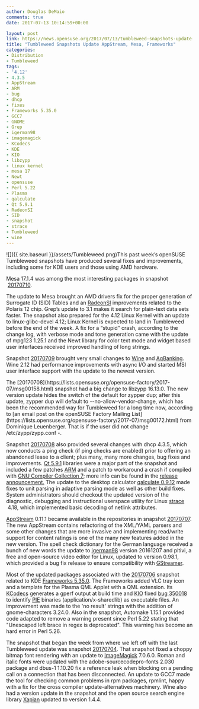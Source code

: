 ```yaml
---
author: Douglas DeMaio
comments: true
date: 2017-07-13 10:14:59+00:00

layout: post
link: https://news.opensuse.org/2017/07/13/tumbleweed-snapshots-update-appstream-mesa-frameworks/
title: "Tumbleweed Snapshots Update AppStream, Mesa, Frameworks"
categories:
- Distribution
- Tumbleweed
tags:
- '4.12'
- 4.3.5
- AppStream
- ARM
- bug
- dhcp
- fixes
- Frameworks 5.35.0
- GCC7
- GNOME
- Grep
- igerman98
- imagemagick
- KCodecs
- KDE
- KIO
- libzypp
- linux kernel
- mesa 17
- Newt
- opensuse
- Perl 5.22
- Plasma
- qalculate
- Qt 5.9.1
- RadeonSI
- SID
- snapshot
- strace
- Tumbleweed
- wine
---
```

![]({{ site.baseurl }}/assets/Tumbleweed.png)This past week’s openSUSE Tumbleweed snapshots have produced several fixes and improvements, including some for KDE users and those using AMD hardware.

Mesa 17.1.4 was among the most interesting packages in snapshot  [20170710](https://lists.opensuse.org/opensuse-factory/2017-07/msg00193.html).

The update to Mesa brought an AMD drivers fix for the proper generation of Surrogate ID (SID) Tables and an [RadeonSI](https://www.x.org/wiki/RadeonFeature/) improvements related to the Polaris 12 chip. Grep’s update to 3.1 makes it search for plain-text data sets faster. The snapshot also prepared for the 4.12 Linux Kernel with an update to linux-glibc-devel 4.12; Linux Kernel is expected to land in Tumbleweed before the end of the week. A fix for a “stupid” crash, according to the change log, with verbose mode and tone generation came with the update of mpg123 1.25.1 and the Newt library for color text mode and widget based user interfaces received improved handling of long strings.

Snapshot [20170709](https://lists.opensuse.org/opensuse-factory/2017-07/msg00170.html) brought very small changes to [Wine](https://www.winehq.org) and [AqBanking](https://wiki.gnucash.org/wiki/AqBanking). Wine 2.12 had performance improvements with async I/O and started MSI user interface support with the update to the newest version.

<!-- more -->The [20170708](https://lists.opensuse.org/opensuse-factory/2017-07/msg00158.html) snapshot had a big change to libzypp 16.13.0. The new version update hides the switch of the default for zypper dup; after this update, zypper dup will default to --no-allow-vendor-change, which has been the recommended way for Tumbleweed for a long time now, according to [an email post on the openSUSE Factory Mailing List](https://lists.opensuse.org/opensuse-factory/2017-07/msg00172.html) from Dominique Leuenberger. That is if the user did not change /etc/zypp/zypp.conf -.

Snapshot [20170708](https://lists.opensuse.org/opensuse-factory/2017-07/msg00158.html) also provided several changes with dhcp 4.3.5, which now conducts a ping check (if ping checks are enabled) prior to offering an abandoned lease to a client; plus many, many more changes, bug fixes and improvements. [Qt 5.9.1](http://blog.qt.io/blog/2017/06/30/qt-5-9-1-released/) libraries were a major part of the snapshot and included a few patches [ARM](https://www.arm.com/) and a patch to workaround a crash if compiled with [GNU Compiler Collection 7](https://gcc.gnu.org/gcc-7/changes.html); more info can be found in the [release announcement.](http://blog.qt.io/blog/2017/06/30/qt-5-9-1-released/) The update to the desktop calculator [qalculate 0.9.12](https://qalculate.github.io/) made fixes to unit parsing in adaptive parsing mode as well as other build fixes. System administrators should checkout the updated version of the diagnostic, debugging and instructional userspace utility for Linux [strace](https://strace.io/)  4.18, which implemented basic decoding of netlink attributes.

[AppStream](https://www.freedesktop.org/wiki/Distributions/AppStream/) 0.11.1 became available in the repositories in snapshot [20170707](https://lists.opensuse.org/opensuse-factory/2017-07/msg00124.html). The new AppStream contains refactoring of the XML/YAML parsers and some other changes that are more invasive and implementing read/write support for content ratings is one of the many new features added in the new version. The spell check dictionary for the German language received a bunch of new words the update to [igerman98](https://www.j3e.de/ispell/igerman98/index_en.html) version 20161207 and pitivi, a free and open-source video editor for Linux, updated to version 0.98.1, which provided a bug fix release to ensure compatibility with [GStreamer](https://gstreamer.freedesktop.org/).

Most of the updated packages associated with the [20170706](https://lists.opensuse.org/opensuse-factory/2017-07/msg00112.html) snapshot related to KDE [Frameworks 5.35.0](https://www.kde.org/announcements/kde-frameworks-5.35.0.php). The Frameworks added VLC tray icon and a template for the Plasma QML Applet with a QML extension. Its [KCodecs](https://api.kde.org/frameworks/kcodecs/html/index.html) generates a gperf output at build time and [KIO](https://api.kde.org/frameworks/kio/html/index.html) fixed [bug 350018](https://bugs.kde.org/show_bug.cgi?id=350018) to identify [PIE](https://en.wikipedia.org/wiki/Position-independent_code) binaries (application/x-sharedlib) as executable files. An improvement was made to the 'no result' strings with the addition of gnome-characters 3.24.0. Also in the snapshot, Automake 1.15.1 provided code adapted to remove a warning present since Perl 5.22 stating that "Unescaped left brace in regex is deprecated". This warning has become an hard error in Perl 5.26.

The snapshot that began the week from where we left off with the last Tumbleweed update was snapshot [20170704](https://lists.opensuse.org/opensuse-factory/2017-07/msg00099.html). That snapshot fixed a choppy bitmap font rendering with an update to [ImageMagick](https://www.imagemagick.org/) 7.0.6.0. Roman and italic fonts were updated with the adobe-sourcecodepro-fonts 2.030 package and dbus-1 1.10.20 fix a reference leak when blocking on a pending call on a connection that has been disconnected. An update to GCC7 made the tool for checking common problems in rpm packages, rpmlint, happy with a fix for the cross compiler update-alternatives machinery. Wine also had a version update in the snapshot and the open source search engine library [Xapian](https://xapian.org/) updated to version 1.4.4.		
